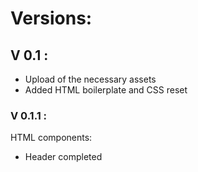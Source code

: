 # Versions: 

## V 0.1 : 

- Upload of the necessary assets  
- Added HTML boilerplate and CSS reset

### V 0.1.1 : 

HTML components: 

- Header completed

